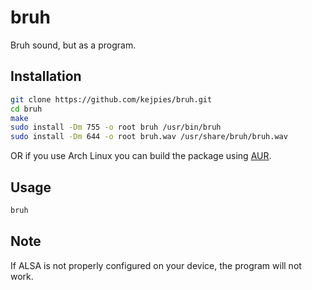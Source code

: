 # bruh

Bruh sound, but as a program.

## Installation

```bash
git clone https://github.com/kejpies/bruh.git
cd bruh
make
sudo install -Dm 755 -o root bruh /usr/bin/bruh
sudo install -Dm 644 -o root bruh.wav /usr/share/bruh/bruh.wav
```
OR if you use Arch Linux you can build the package using [AUR](https://aur.archlinux.org/packages/bruh/).

## Usage

```bash
bruh
```

## Note

If ALSA is not properly configured on your device, the program will not work.
